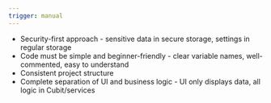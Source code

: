 ```yaml
---
trigger: manual
---
```


- Security-first approach - sensitive data in secure storage, settings in regular storage
- Code must be simple and beginner-friendly - clear variable names, well-commented, easy to understand
- Consistent project structure
- Complete separation of UI and business logic - UI only displays data, all logic in Cubit/services